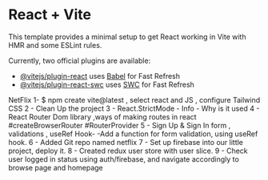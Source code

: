 # React + Vite

This template provides a minimal setup to get React working in Vite with HMR and some ESLint rules.

Currently, two official plugins are available:

- [@vitejs/plugin-react](https://github.com/vitejs/vite-plugin-react/blob/main/packages/plugin-react/README.md) uses [Babel](https://babeljs.io/) for Fast Refresh
- [@vitejs/plugin-react-swc](https://github.com/vitejs/vite-plugin-react-swc) uses [SWC](https://swc.rs/) for Fast Refresh

NetFlix
1- $ npm create vite@latest , select react and JS , configure Tailwind CSS
2 - Clean Up the project
3 - React.StrictMode - Info - Why is it used 
4 - React Router Dom library ,ways of making routes in react #createBrowserRouter #RouterProvider
5 - Sign Up & Sign In form , validations , useRef Hook-
        -Add a function for form validation, using useRef hook.
6 - Added Git repo named netflix
7 - Set up firebase into our little project, deploy it.
8 - Created redux user store with user slice.
9 - Check user logged in status using auth/firebase, and navigate accordingly to browse page and homepage